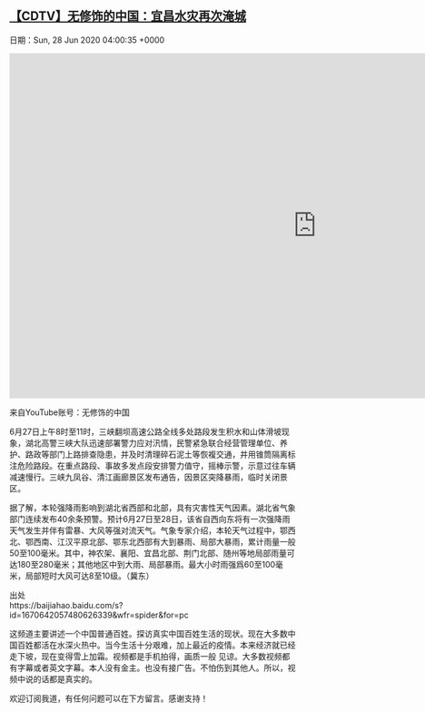[【CDTV】无修饰的中国：宜昌水灾再次淹城](https://chinadigitaltimes.net/chinese/2020/06/%e3%80%90cdtv%e3%80%91%e6%97%a0%e4%bf%ae%e9%a5%b0%e7%9a%84%e4%b8%ad%e5%9b%bd%ef%bc%9a%e5%ae%9c%e6%98%8c%e6%b0%b4%e7%81%be%e5%86%8d%e6%ac%a1%e6%b7%b9%e5%9f%8e/)
------
日期：Sun, 28 Jun 2020 04:00:35 +0000

<p><iframe title="突發：全天錄拍宜昌暴雨，當天2次降雨錄得1.75米降雨量|大量商鋪被淹，居民自救|宜昌告急再次淹城|#宜昌市#三峽#水災#华中水灾#暴雨#突發" width="1080" height="608" src="https://www.youtube.com/embed/znl6cAkA70o?feature=oembed" frameborder="0" allow="accelerometer; autoplay; encrypted-media; gyroscope; picture-in-picture" allowfullscreen></iframe></p><p>来自YouTube账号：无修饰的中国</p><p>6月27日上午8时至11时，三峡翻坝高速公路全线多处路段发生积水和山体滑坡现象，湖北高警三峡大队迅速部署警力应对汛情，民警紧急联合经营管理单位、养护、路政等部门上路排查隐患，并及时清理碎石泥土等恢複交通，并用锥筒隔离标注危险路段。在重点路段、事故多发点段安排警力值守，摇棒示警，示意过往车辆减速慢行。三峡九凤谷、清江画廊景区发布通告，因景区突降暴雨，临时关闭景区。</p><p>据了解，本轮强降雨影响到湖北省西部和北部，具有灾害性天气因素。湖北省气象部门连续发布40余条预警。预计6月27日至28日，该省自西向东将有一次强降雨天气发生并伴有雷暴、大风等强对流天气。气象专家介绍，本轮天气过程中，鄂西北、鄂西南、江汉平原北部、鄂东北西部有大到暴雨、局部大暴雨，累计雨量一般50至100毫米。其中，神农架、襄阳、宜昌北部、荆门北部、随州等地局部雨量可达180至280毫米；其他地区中到大雨、局部暴雨。最大小时雨强爲60至100毫米，局部短时大风可达8至10级。（冀东）</p><p>出处<br />https://baijiahao.baidu.com/s?id=1670642057480626339&#038;wfr=spider&#038;for=pc</p><p>这频道主要讲述一个中国普通百姓。探访真实中国百姓生活的现状。现在大多数中国百姓都活在水深火热中。当今生活十分艰难，加上最近的疫情。本来经济就已经走下坡，现在变得雪上加霜。视频都是手机拍得，画质一般 见谅。大多数视频都有字幕或者英文字幕。本人没有金主。也没有接广告。不怕伤到其他人。所以，视频中说的话都是真实的。</p><p>欢迎订阅我道，有任何问题可以在下方留言。感谢支持！</p>
